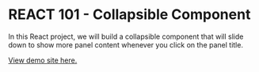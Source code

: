 # REACT 101 - Collapsible Component

In this React project, we will build a collapsible component that will slide down to show more panel content whenever you click on the panel title.

[View demo site here.](https://webdevtuts.github.io/react_101_collapsible_component/)
